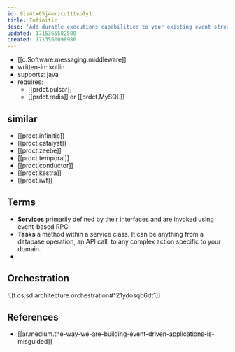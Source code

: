 ```yaml
---
id: 9lz4tx65j4mrzco11tvp7y1
title: Infinitic
desc: 'Add durable executions capabilities to your existing event streaming platform. Build business processes that endure failures, crashes, or server outages'
updated: 1715365582509
created: 1713560098986
---
```


- [[c.Software.messaging.middleware]]
- written-in: kotlin
- supports: java
- requires: 
  - [[prdct.pulsar]] 
  - [[prdct.redis]] or [[prdct.MySQL]]

## similar

- [[prdct.infinitic]]
- [[prdct.catalyst]]
- [[prdct.zeebe]]
- [[prdct.temporal]]
- [[prdct.conductor]]
- [[prdct.kestra]]
- [[prdct.iwf]] 

## Terms

- **Services** primarily defined by their interfaces and are invoked using event-based RPC
- **Tasks** a method within a service class. It can be anything from a database operation, an API call, to any complex action specific to your domain.
- 


## Orchestration

![[t.cs.sd.architecture.orchestration#^21ydosqb6dt1]]

## References

- [[ar.medium.the-way-we-are-building-event-driven-applications-is-misguided]]